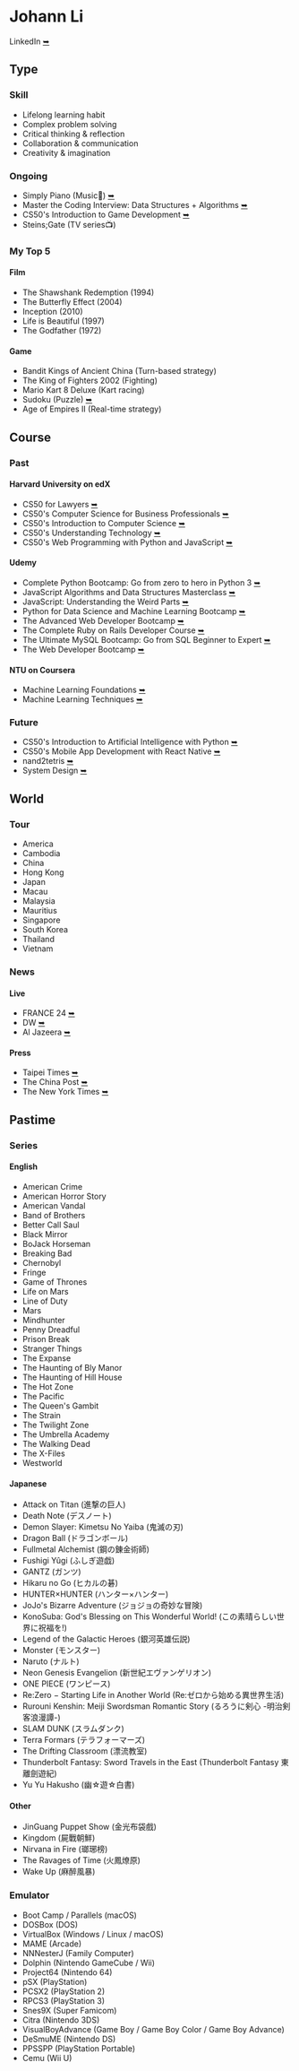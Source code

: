 # Johann Li
LinkedIn [➥](https://www.linkedin.com/in/paint1024/)


## Type
### Skill
  * Lifelong learning habit
  * Complex problem solving
  * Critical thinking & reflection
  * Collaboration & communication
  * Creativity & imagination

### Ongoing
  * Simply Piano (Music🎹) [➥](https://apps.apple.com/tw/app/simply-piano-%E7%94%B1-joytunes-%E9%96%8B%E7%99%BC/id1019442026)
  * Master the Coding Interview: Data Structures + Algorithms [➥](https://www.udemy.com/master-the-coding-interview-data-structures-algorithms/)
  * CS50's Introduction to Game Development [➥](https://www.edx.org/course/cs50s-introduction-to-game-development)
  * Steins;Gate (TV series📺)

### My Top 5
####  Film
  * The Shawshank Redemption (1994)
  * The Butterfly Effect (2004)
  * Inception (2010)
  * Life is Beautiful (1997)
  * The Godfather (1972)
#### Game
  * Bandit Kings of Ancient China (Turn-based strategy)
  * The King of Fighters 2002 (Fighting)
  * Mario Kart 8 Deluxe (Kart racing)
  * Sudoku (Puzzle) [➥](https://play.google.com/store/apps/details?id=com.scn.sudokuchamp)
  * Age of Empires II (Real-time strategy)


## Course
### Past
#### Harvard University on edX
  * CS50 for Lawyers [➥](https://www.edx.org/course/cs50-for-lawyers)
  * CS50's Computer Science for Business Professionals [➥](https://www.edx.org/course/cs50s-computer-science-for-business-professionals)
  * CS50's Introduction to Computer Science [➥](https://www.edx.org/course/introduction-computer-science-harvardx-cs50x)
  * CS50's Understanding Technology [➥](https://www.edx.org/course/cs50s-understanding-technology)
  * CS50's Web Programming with Python and JavaScript [➥](https://www.edx.org/course/cs50s-web-programming-with-python-and-javascript)

#### Udemy
  * Complete Python Bootcamp: Go from zero to hero in Python 3 [➥](https://www.udemy.com/complete-python-bootcamp/)
  * JavaScript Algorithms and Data Structures Masterclass [➥](https://www.udemy.com/js-algorithms-and-data-structures-masterclass/)
  * JavaScript: Understanding the Weird Parts [➥](https://www.udemy.com/understand-javascript/)
  * Python for Data Science and Machine Learning Bootcamp [➥](https://www.udemy.com/python-for-data-science-and-machine-learning-bootcamp/)
  * The Advanced Web Developer Bootcamp [➥](https://www.udemy.com/the-advanced-web-developer-bootcamp/)
  * The Complete Ruby on Rails Developer Course [➥](https://www.udemy.com/the-complete-ruby-on-rails-developer-course/)
  * The Ultimate MySQL Bootcamp: Go from SQL Beginner to Expert [➥](https://www.udemy.com/the-ultimate-mysql-bootcamp-go-from-sql-beginner-to-expert/)
  * The Web Developer Bootcamp [➥](https://www.udemy.com/the-web-developer-bootcamp/)

#### NTU on Coursera
  * Machine Learning Foundations [➥](https://www.youtube.com/playlist?list=PLXVfgk9fNX2I7tB6oIINGBmW50rrmFTqf)
  * Machine Learning Techniques [➥](https://www.youtube.com/playlist?list=PLXVfgk9fNX2IQOYPmqjqWsNUFl2kpk1U2)

### Future
  * CS50's Introduction to Artificial Intelligence with Python [➥](https://www.edx.org/course/cs50s-introduction-to-artificial-intelligence-with-python)
  * CS50's Mobile App Development with React Native [➥](https://www.edx.org/course/cs50s-mobile-app-development-with-react-native)
  * nand2tetris [➥](https://zh-tw.coursera.org/search?query=Nand2Tetris)
  * System Design [➥](https://www.interviewbit.com/courses/system-design/)


## World
### Tour
  * America
  * Cambodia
  * China
  * Hong Kong
  * Japan
  * Macau
  * Malaysia
  * Mauritius
  * Singapore
  * South Korea
  * Thailand
  * Vietnam

### News
#### Live
  * FRANCE 24 [➥](https://www.youtube.com/channel/UCQfwfsi5VrQ8yKZ-UWmAEFg)
  * DW [➥](https://www.youtube.com/channel/UCknLrEdhRCp1aegoMqRaCZg)
  * Al Jazeera [➥](https://www.youtube.com/channel/UCNye-wNBqNL5ZzHSJj3l8Bg)
#### Press
  * Taipei Times [➥](http://www.taipeitimes.com)
  * The China Post [➥](https://chinapost.nownews.com)
  * The New York Times [➥](https://www.nytimes.com)


## Pastime
### Series
#### English
  * American Crime
  * American Horror Story
  * American Vandal
  * Band of Brothers
  * Better Call Saul
  * Black Mirror
  * BoJack Horseman
  * Breaking Bad
  * Chernobyl
  * Fringe
  * Game of Thrones
  * Life on Mars
  * Line of Duty
  * Mars
  * Mindhunter
  * Penny Dreadful
  * Prison Break
  * Stranger Things
  * The Expanse
  * The Haunting of Bly Manor
  * The Haunting of Hill House
  * The Hot Zone
  * The Pacific
  * The Queen's Gambit
  * The Strain
  * The Twilight Zone
  * The Umbrella Academy
  * The Walking Dead
  * The X-Files
  * Westworld
#### Japanese
  * Attack on Titan (進撃の巨人)
  * Death Note (デスノート)
  * Demon Slayer: Kimetsu No Yaiba (鬼滅の刃)
  * Dragon Ball (ドラゴンボール)
  * Fullmetal Alchemist (鋼の錬金術師)
  * Fushigi Yûgi (ふしぎ遊戯)
  * GANTZ (ガンツ)
  * Hikaru no Go (ヒカルの碁)
  * HUNTER×HUNTER (ハンター×ハンター)
  * JoJo's Bizarre Adventure (ジョジョの奇妙な冒険)
  * KonoSuba: God's Blessing on This Wonderful World! (この素晴らしい世界に祝福を!)
  * Legend of the Galactic Heroes (銀河英雄伝説)
  * Monster (モンスター)
  * Naruto (ナルト)
  * Neon Genesis Evangelion (新世紀エヴァンゲリオン)
  * ONE PIECE (ワンピース)
  * Re:Zero − Starting Life in Another World (Re:ゼロから始める異世界生活)
  * Rurouni Kenshin: Meiji Swordsman Romantic Story (るろうに剣心 -明治剣客浪漫譚-)
  * SLAM DUNK (スラムダンク)
  * Terra Formars (テラフォーマーズ)
  * The Drifting Classroom (漂流教室)
  * Thunderbolt Fantasy: Sword Travels in the East (Thunderbolt Fantasy 東離劍遊紀)
  * Yu Yu Hakusho (幽☆遊☆白書)
#### Other
  * JinGuang Puppet Show (金光布袋戲)
  * Kingdom (屍戰朝鮮)
  * Nirvana in Fire (瑯琊榜)
  * The Ravages of Time (火鳳燎原)
  * Wake Up (麻醉風暴)

### Emulator
  * Boot Camp / Parallels (macOS)
  * DOSBox (DOS)
  * VirtualBox (Windows / Linux / macOS)
  * MAME (Arcade)
  * NNNesterJ (Family Computer)
  * Dolphin (Nintendo GameCube / Wii)
  * Project64 (Nintendo 64)
  * pSX (PlayStation)
  * PCSX2 (PlayStation 2)
  * RPCS3 (PlayStation 3)
  * Snes9X (Super Famicom)
  * Citra (Nintendo 3DS)
  * VisualBoyAdvance (Game Boy / Game Boy Color / Game Boy Advance)
  * DeSmuME (Nintendo DS)
  * PPSSPP (PlayStation Portable)
  * Cemu (Wii U)
